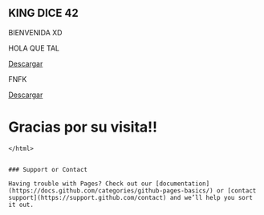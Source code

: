 ## KING DICE 42

<html>

<head>
</head>

<body>

<p>BIENVENIDA XD</p>
  <P>HOLA QUE TAL</p>
 <a href="621482.jpg" class= "btn" download="621482.jpg">Descargar</a>
  <p>FNFK</p>
 <a href="https://www.mediafire.com/file/r6c1iw3usu8b1b6/FNFK.rar/file" class= "btn" download="">Descargar</a>




<h1>Gracias por su visita!!</h1>


</body>






```
</html>


### Support or Contact

Having trouble with Pages? Check out our [documentation](https://docs.github.com/categories/github-pages-basics/) or [contact support](https://support.github.com/contact) and we’ll help you sort it out.
